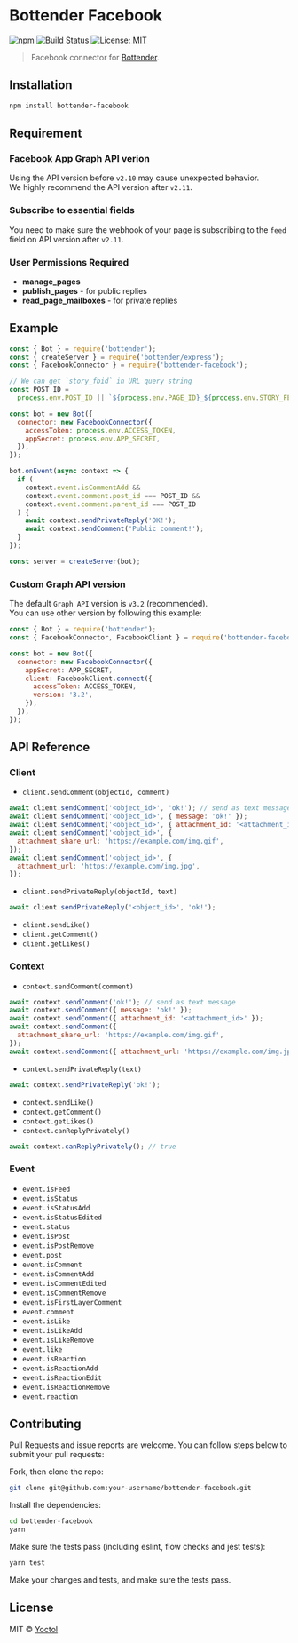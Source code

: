 # Bottender Facebook

[![npm](https://img.shields.io/npm/v/bottender-facebook.svg?style=flat-square)](https://www.npmjs.com/package/bottender-facebook)
[![Build Status](https://travis-ci.org/bottenderjs/bottender-facebook.svg?branch=master)](https://travis-ci.org/bottenderjs/bottender-facebook)
[![License: MIT](https://img.shields.io/badge/License-MIT-yellow.svg)](https://opensource.org/licenses/MIT)

> Facebook connector for [Bottender](https://github.com/Yoctol/bottender).

## Installation

```sh
npm install bottender-facebook
```

## Requirement

### Facebook App Graph API verion

Using the API version before `v2.10` may cause unexpected behavior.\
We highly recommend the API version after `v2.11`.

### Subscribe to essential fields

You need to make sure the webhook of your page is subscribing to the `feed` field on API version after `v2.11`.

### User Permissions Required

- **manage_pages**
- **publish_pages** - for public replies
- **read_page_mailboxes** - for private replies

## Example

```js
const { Bot } = require('bottender');
const { createServer } = require('bottender/express');
const { FacebookConnector } = require('bottender-facebook');

// We can get `story_fbid` in URL query string
const POST_ID =
  process.env.POST_ID || `${process.env.PAGE_ID}_${process.env.STORY_FBID}`;

const bot = new Bot({
  connector: new FacebookConnector({
    accessToken: process.env.ACCESS_TOKEN,
    appSecret: process.env.APP_SECRET,
  }),
});

bot.onEvent(async context => {
  if (
    context.event.isCommentAdd &&
    context.event.comment.post_id === POST_ID &&
    context.event.comment.parent_id === POST_ID
  ) {
    await context.sendPrivateReply('OK!');
    await context.sendComment('Public comment!');
  }
});

const server = createServer(bot);
```

### Custom Graph API version

The default `Graph API` version is `v3.2` (recommended). \
You can use other version by following this example:

```js
const { Bot } = require('bottender');
const { FacebookConnector, FacebookClient } = require('bottender-facebook');

const bot = new Bot({
  connector: new FacebookConnector({
    appSecret: APP_SECRET,
    client: FacebookClient.connect({
      accessToken: ACCESS_TOKEN,
      version: '3.2',
    }),
  }),
});
```

## API Reference

### Client

- `client.sendComment(objectId, comment)`

```js
await client.sendComment('<object_id>', 'ok!'); // send as text message
await client.sendComment('<object_id>', { message: 'ok!' });
await client.sendComment('<object_id>', { attachment_id: '<attachment_id>' });
await client.sendComment('<object_id>', {
  attachment_share_url: 'https://example.com/img.gif',
});
await client.sendComment('<object_id>', {
  attachment_url: 'https://example.com/img.jpg',
});
```

- `client.sendPrivateReply(objectId, text)`

```js
await client.sendPrivateReply('<object_id>', 'ok!');
```

- `client.sendLike()`
- `client.getComment()`
- `client.getLikes()`

### Context

- `context.sendComment(comment)`

```js
await context.sendComment('ok!'); // send as text message
await context.sendComment({ message: 'ok!' });
await context.sendComment({ attachment_id: '<attachment_id>' });
await context.sendComment({
  attachment_share_url: 'https://example.com/img.gif',
});
await context.sendComment({ attachment_url: 'https://example.com/img.jpg' });
```

- `context.sendPrivateReply(text)`

```js
await context.sendPrivateReply('ok!');
```

- `context.sendLike()`
- `context.getComment()`
- `context.getLikes()`
- `context.canReplyPrivately()`

```js
await context.canReplyPrivately(); // true
```

### Event

- `event.isFeed`
- `event.isStatus`
- `event.isStatusAdd`
- `event.isStatusEdited`
- `event.status`
- `event.isPost`
- `event.isPostRemove`
- `event.post`
- `event.isComment`
- `event.isCommentAdd`
- `event.isCommentEdited`
- `event.isCommentRemove`
- `event.isFirstLayerComment`
- `event.comment`
- `event.isLike`
- `event.isLikeAdd`
- `event.isLikeRemove`
- `event.like`
- `event.isReaction`
- `event.isReactionAdd`
- `event.isReactionEdit`
- `event.isReactionRemove`
- `event.reaction`

## Contributing

Pull Requests and issue reports are welcome. You can follow steps below to
submit your pull requests:

Fork, then clone the repo:

```sh
git clone git@github.com:your-username/bottender-facebook.git
```

Install the dependencies:

```sh
cd bottender-facebook
yarn
```

Make sure the tests pass (including eslint, flow checks and jest tests):

```sh
yarn test
```

Make your changes and tests, and make sure the tests pass.

## License

MIT © [Yoctol](https://github.com/bottenderjs/bottender-facebook)
